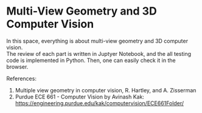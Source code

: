 # Multi-View Geometry and 3D Computer Vision
In this space, everything is about multi-view geometry and 3D computer vision.  
The review of each part is written in Juptyer Notebook, and the all testing code is implemented in Python. Then, one can easily check it in the browser. 

References:
1. Multiple view geometry in computer vision, R. Hartley, and A. Zisserman
2. Purdue ECE 661 - Computer Vision by Avinash Kak: https://engineering.purdue.edu/kak/computervision/ECE661Folder/
